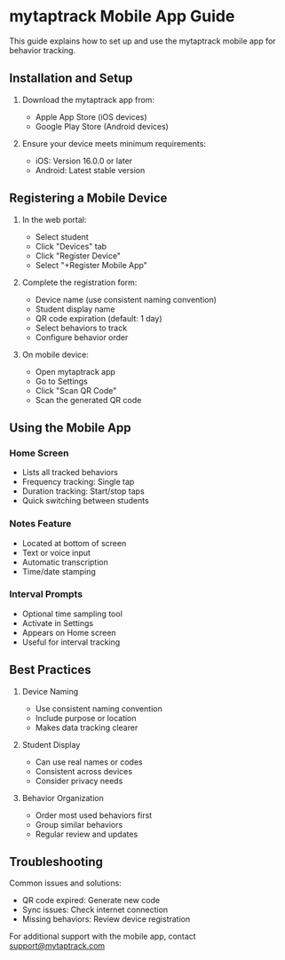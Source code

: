 # mytaptrack Mobile App Guide

This guide explains how to set up and use the mytaptrack mobile app for behavior tracking.

## Installation and Setup

1. Download the mytaptrack app from:
   - Apple App Store (iOS devices)
   - Google Play Store (Android devices)

2. Ensure your device meets minimum requirements:
   - iOS: Version 16.0.0 or later
   - Android: Latest stable version

## Registering a Mobile Device

1. In the web portal:
   - Select student
   - Click "Devices" tab
   - Click "Register Device"
   - Select "+Register Mobile App"

2. Complete the registration form:
   - Device name (use consistent naming convention)
   - Student display name
   - QR code expiration (default: 1 day)
   - Select behaviors to track
   - Configure behavior order

3. On mobile device:
   - Open mytaptrack app
   - Go to Settings
   - Click "Scan QR Code"
   - Scan the generated QR code

## Using the Mobile App

### Home Screen
- Lists all tracked behaviors
- Frequency tracking: Single tap
- Duration tracking: Start/stop taps
- Quick switching between students

### Notes Feature
- Located at bottom of screen
- Text or voice input
- Automatic transcription
- Time/date stamping

### Interval Prompts
- Optional time sampling tool
- Activate in Settings
- Appears on Home screen
- Useful for interval tracking

## Best Practices

1. Device Naming
   - Use consistent naming convention
   - Include purpose or location
   - Makes data tracking clearer

2. Student Display
   - Can use real names or codes
   - Consistent across devices
   - Consider privacy needs

3. Behavior Organization
   - Order most used behaviors first
   - Group similar behaviors
   - Regular review and updates

## Troubleshooting

Common issues and solutions:
- QR code expired: Generate new code
- Sync issues: Check internet connection
- Missing behaviors: Review device registration

For additional support with the mobile app, contact support@mytaptrack.com